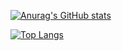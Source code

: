 [![Anurag's GitHub stats](https://github-readme-stats.vercel.app/api?username=rspet123)](https://github.com/anuraghazra/github-readme-stats)

[![Top Langs](https://github-readme-stats.vercel.app/api/top-langs/?username=rspet123&layout=compact)](https://github.com/anuraghazra/github-readme-stats)
<!--
**rspet123/rspet123** is a ✨ _special_ ✨ repository because its `README.md` (this file) appears on your GitHub profile.

Here are some ideas to get you started:

- 🔭 I’m currently working on ...
- 🌱 I’m currently learning ...
- 👯 I’m looking to collaborate on ...
- 🤔 I’m looking for help with ...
- 💬 Ask me about ...
- 📫 How to reach me: ...
- 😄 Pronouns: ...
- ⚡ Fun fact: ...
-->
